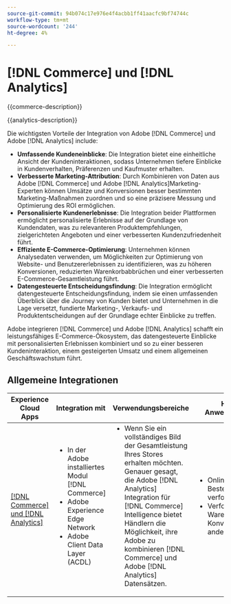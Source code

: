 ```yaml
---
source-git-commit: 94b074c17e976e4f4acbb1ff41aacfc9bf74744c
workflow-type: tm+mt
source-wordcount: '244'
ht-degree: 4%

---
```



# [!DNL Commerce] und [!DNL Analytics]

{{commerce-description}}

{{analytics-description}}

Die wichtigsten Vorteile der Integration von Adobe [!DNL Commerce] und Adobe [!DNL Analytics] include:

+ **Umfassende Kundeneinblicke**: Die Integration bietet eine einheitliche Ansicht der Kundeninteraktionen, sodass Unternehmen tiefere Einblicke in Kundenverhalten, Präferenzen und Kaufmuster erhalten.
+ **Verbesserte Marketing-Attribution**: Durch Kombinieren von Daten aus Adobe [!DNL Commerce] und Adobe [!DNL Analytics]Marketing-Experten können Umsätze und Konversionen besser bestimmten Marketing-Maßnahmen zuordnen und so eine präzisere Messung und Optimierung des ROI ermöglichen.
+ **Personalisierte Kundenerlebnisse**: Die Integration beider Plattformen ermöglicht personalisierte Erlebnisse auf der Grundlage von Kundendaten, was zu relevanteren Produktempfehlungen, zielgerichteten Angeboten und einer verbesserten Kundenzufriedenheit führt.
+ **Effiziente E-Commerce-Optimierung**: Unternehmen können Analysedaten verwenden, um Möglichkeiten zur Optimierung von Website- und Benutzererlebnissen zu identifizieren, was zu höheren Konversionen, reduzierten Warenkorbabbrüchen und einer verbesserten E-Commerce-Gesamtleistung führt.
+ **Datengesteuerte Entscheidungsfindung**: Die Integration ermöglicht datengesteuerte Entscheidungsfindung, indem sie einen umfassenden Überblick über die Journey von Kunden bietet und Unternehmen in die Lage versetzt, fundierte Marketing-, Verkaufs- und Produktentscheidungen auf der Grundlage echter Einblicke zu treffen.

Adobe integrieren [!DNL Commerce] und Adobe [!DNL Analytics] schafft ein leistungsfähiges E-Commerce-Ökosystem, das datengesteuerte Einblicke mit personalisierten Erlebnissen kombiniert und so zu einer besseren Kundeninteraktion, einem gesteigerten Umsatz und einem allgemeinen Geschäftswachstum führt.

## Allgemeine Integrationen

<table>
    <thead>
        <tr>
            <th>Experience Cloud Apps</th>
            <th>Integration mit</th>
            <th>Verwendungsbereiche</th>
            <th>Häufige Anwendungsfälle</th>
        </tr>
    </thead>
    <tbody>
        <tr>
            <td>
                <a href="../../integrations/tutorials/analytics-commerce/analytics-commerce.md" target="_blank" rel="noreferrer">[!DNL Commerce] und [!DNL Analytics]</a>
            </td>
            <td>
                <ul style="margin-top: 0;">
                    <li>In der Adobe installiertes Modul [!DNL Commerce]</li>
                    <li>Adobe Experience Edge Network</li>
                    <li>Adobe Client Data Layer (ACDL)</li>
                </ul>
            </td>
            <td>
                <ul style="margin-top: 0;">
                    <li>Wenn Sie ein vollständiges Bild der Gesamtleistung Ihres Stores erhalten möchten. Genauer gesagt, die Adobe [!DNL Analytics] Integration für [!DNL Commerce] Intelligence bietet Händlern die Möglichkeit, ihre Adobe zu kombinieren [!DNL Commerce] und Adobe [!DNL Analytics] Datensätzen.</li>
                </ul>
            </td>
            <td>
                <ul style="margin-top: 0;">
                    <li>Online-Bestellungen verfolgen</li>
                    <li>Verfolgen Sie Warenkorbaktionen, Konversionen und andere Metriken.</li>
                </ul>
            </td>
        </tr>        
    </tbody>
</table>
